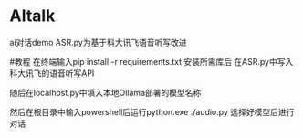 # AItalk
ai对话demo
ASR.py为基于科大讯飞语音听写改进

#教程
在终端输入pip install -r requirements.txt 安装所需库后
在ASR.py中写入科大讯飞的语音听写API

随后在localhost.py中填入本地Ollama部署的模型名称

然后在根目录中输入powershell后运行python.exe ./audio.py
选择好模型后进行对话
